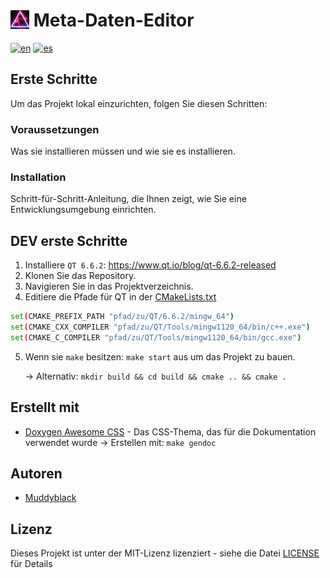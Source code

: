 # <img src="./src/app/app.png" alt="Projekt Icon" width="30px" height="auto" style="vertical-align: -12%;"> Meta-Daten-Editor
[![en](https://img.shields.io/badge/lang-en-red.svg)](./README.md)
[![es](https://img.shields.io/badge/lang-de-black.svg)](./README.de.md)

## Erste Schritte

Um das Projekt lokal einzurichten, folgen Sie diesen Schritten:


### Voraussetzungen

Was sie installieren müssen und wie sie es installieren.

### Installation

Schritt-für-Schritt-Anleitung, die Ihnen zeigt, wie Sie eine Entwicklungsumgebung einrichten.

## DEV erste Schritte

1. Installiere ``QT 6.6.2``: https://www.qt.io/blog/qt-6.6.2-released
2. Klonen Sie das Repository.
3. Navigieren Sie in das Projektverzeichnis.
4. Editiere die Pfade für QT in der [CMakeLists.txt](./CMakeLists.txt)
```sh
set(CMAKE_PREFIX_PATH "pfad/zu/QT/6.6.2/mingw_64")
set(CMAKE_CXX_COMPILER "pfad/zu/QT/Tools/mingw1120_64/bin/c++.exe")
set(CMAKE_C_COMPILER "pfad/zu/QT/Tools/mingw1120_64/bin/gcc.exe")
```
5. Wenn sie ``make`` besitzen: `make start` aus um das Projekt zu bauen.

   -> Alternativ: `mkdir build && cd build && cmake .. && cmake .`

## Erstellt mit

* [Doxygen Awesome CSS](https://jothepro.github.io/doxygen-awesome-css/) - Das CSS-Thema, das für die Dokumentation verwendet wurde
-> Erstellen mit: `make gendoc`

## Autoren

* [Muddyblack](https://github.com/Muddyblack)

## Lizenz

Dieses Projekt ist unter der MIT-Lizenz lizenziert - siehe die Datei [LICENSE](LICENSE) für Details